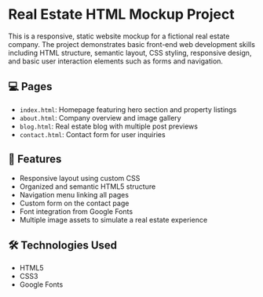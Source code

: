 # Real Estate HTML Mockup Project

This is a responsive, static website mockup for a fictional real estate company. The project demonstrates basic front-end web development skills including HTML structure, semantic layout, CSS styling, responsive design, and basic user interaction elements such as forms and navigation.

## 💻 Pages

- `index.html`: Homepage featuring hero section and property listings
- `about.html`: Company overview and image gallery
- `blog.html`: Real estate blog with multiple post previews
- `contact.html`: Contact form for user inquiries

## 🧩 Features

- Responsive layout using custom CSS
- Organized and semantic HTML5 structure
- Navigation menu linking all pages
- Custom form on the contact page
- Font integration from Google Fonts
- Multiple image assets to simulate a real estate experience

## 🛠 Technologies Used

- HTML5
- CSS3
- Google Fonts